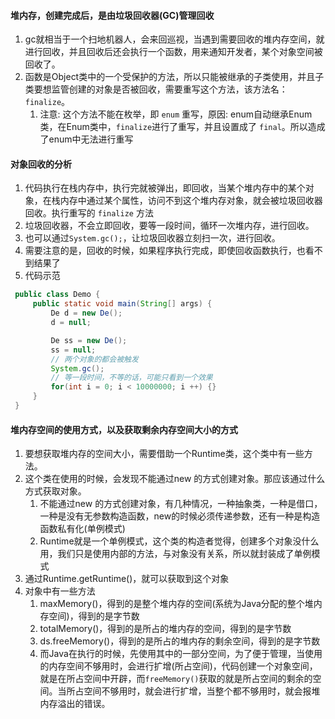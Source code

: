 
#### 堆内存，创建完成后，是由垃圾回收器(GC)管理回收
1. gc就相当于一个扫地机器人，会来回巡视，当遇到需要回收的堆内存空间，就进行回收，并且回收后还会执行一个函数，用来通知开发者，某个对象空间被回收了。
2. 函数是Object类中的一个受保护的方法，所以只能被继承的子类使用，并且子类要想监管创建的对象是否被回收，需要重写这个方法，该方法名： `finalize`。
   1. 注意: 这个方法不能在枚举，即 `enum` 重写，原因: enum自动继承Enum类，在Enum类中，`finalize`进行了重写，并且设置成了 `final`。所以造成了enum中无法进行重写


#### 对象回收的分析
   1. 代码执行在栈内存中，执行完就被弹出，即回收，当某个堆内存中的某个对象，在栈内存中通过某个属性，访问不到这个堆内存对象，就会被垃圾回收器回收。执行重写的 `finalize` 方法
   2. 垃圾回收器，不会立即回收，要等一段时间，循环一次堆内存，进行回收。
   3. 也可以通过`System.gc();`，让垃圾回收器立刻扫一次，进行回收。
   4. 需要注意的是，回收的时候，如果程序执行完成，即使回收函数执行，也看不到结果了
   4. 代码示范
   ```java
    public class Demo {
        public static void main(String[] args) {
            De d = new De();
            d = null;

            De ss = new De();
            ss = null;
            // 两个对象的都会被触发
            System.gc();
            // 等一段时间，不等的话，可能只看到一个效果
            for(int i = 0; i < 10000000; i ++) {}
        }
    }
   ```

#### 堆内存空间的使用方式，以及获取剩余内存空间大小的方式
1. 要想获取堆内存的空间大小，需要借助一个Runtime类，这个类中有一些方法。
2. 这个类在使用的时候，会发现不能通过new 的方式创建对象。那应该通过什么方式获取对象。
   1. 不能通过new 的方式创建对象，有几种情况，一种抽象类，一种是借口，一种是没有无参数构造函数，new的时候必须传递参数，还有一种是构造函数私有化(单例模式)
   2. Runtime就是一个单例模式，这个类的构造者觉得，创建多个对象没什么用，我们只是使用内部的方法，与对象没有关系，所以就封装成了单例模式
3. 通过Runtime.getRuntime()，就可以获取到这个对象
4. 对象中有一些方法
   1. maxMemory()，得到的是整个堆内存的空间(系统为Java分配的整个堆内存空间)，得到的是字节数
   2. totalMemory()，得到的是所占的堆内存的空间，得到的是字节数
   3. ds.freeMemory()，得到的是所占的堆内存的剩余空间，得到的是字节数
   4. 而Java在执行的时候，先使用其中的一部分空间，为了便于管理，当使用的内存空间不够用时，会进行扩增(所占空间)，代码创建一个对象空间，就是在所占空间中开辟，而`freeMemory()`获取的就是所占空间的剩余的空间。当所占空间不够用时，就会进行扩增，当整个都不够用时，就会报堆内存溢出的错误。

